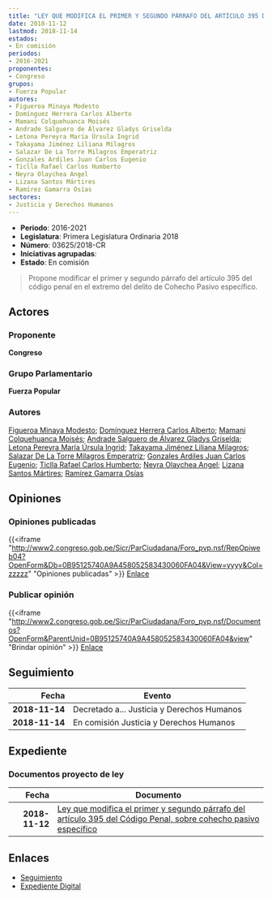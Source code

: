 ```yaml
---
title: "LEY QUE MODIFICA EL PRIMER Y SEGUNDO PÁRRAFO DEL ARTÍCULO 395 DEL CÓDIGO PENAL, SOBRE COHECHO PASIVO ESPECÍFICO"
date: 2018-11-12
lastmod: 2018-11-14
estados:
- En comisión
periodos:
- 2016-2021
proponentes:
- Congreso
grupos:
- Fuerza Popular
autores:
- Figueroa Minaya Modesto
- Domínguez Herrera Carlos Alberto
- Mamani Colquehuanca Moisés
- Andrade Salguero de Álvarez Gladys Griselda
- Letona Pereyra María Úrsula Ingrid
- Takayama Jiménez Liliana Milagros
- Salazar De La Torre Milagros Emperatriz
- Gonzales Ardiles Juan Carlos Eugenio
- Ticlla Rafael Carlos Humberto
- Neyra Olaychea Angel
- Lizana Santos Mártires
- Ramírez Gamarra Osías
sectores:
- Justicia y Derechos Humanos
---
```

- **Periodo**: 2016-2021
- **Legislatura**: Primera Legislatura Ordinaria 2018
- **Número**: 03625/2018-CR
- **Iniciativas agrupadas**: 
- **Estado**: En comisión

> Propone modificar el primer y segundo párrafo del artículo 395 del código penal en el extremo del delito de Cohecho Pasivo específico.


## Actores

### Proponente

**Congreso**

### Grupo Parlamentario

**Fuerza Popular**

### Autores

[Figueroa Minaya Modesto](mailto:mailto:mfigueroam@congreso.gob.pe); [Domínguez Herrera Carlos Alberto](mailto:mailto:cdominguez@congreso.gob.pe); [Mamani Colquehuanca Moisés](mailto:mailto:mmamani@congreso.gob.pe); [Andrade Salguero de Álvarez Gladys Griselda](mailto:mailto:gandrade@congreso.gob.pe); [Letona Pereyra María Úrsula Ingrid](mailto:mailto:mletona@congreso.gob.pe); [Takayama Jiménez Liliana Milagros](mailto:mailto:ltakayama@congreso.gob.pe); [Salazar De La Torre Milagros Emperatriz](mailto:mailto:msalazard@congreso.gob.pe); [Gonzales Ardiles Juan Carlos Eugenio](mailto:mailto:jgonzalesa@congreso.gob.pe); [Ticlla Rafael Carlos Humberto](mailto:mailto:cticlla@congreso.gob.pe); [Neyra Olaychea Angel](mailto:mailto:); [Lizana Santos Mártires](mailto:mailto:mlizana@congreso.gob.pe); [Ramírez Gamarra Osías](mailto:mailto:oramirez@congreso.gob.pe)

## Opiniones

### Opiniones publicadas

{{<iframe "http://www2.congreso.gob.pe/Sicr/ParCiudadana/Foro_pvp.nsf/RepOpiweb04?OpenForm&Db=0B95125740A9A458052583430060FA04&View=yyyy&Col=zzzzz" "Opiniones publicadas" >}}
[Enlace](http://www2.congreso.gob.pe/Sicr/ParCiudadana/Foro_pvp.nsf/RepOpiweb04?OpenForm&Db=0B95125740A9A458052583430060FA04&View=yyyy&Col=zzzzz)

### Publicar opinión

{{<iframe "http://www2.congreso.gob.pe/Sicr/ParCiudadana/Foro_pvp.nsf/Documentos?OpenForm&ParentUnid=0B95125740A9A458052583430060FA04&view" "Brindar opinión" >}}
[Enlace](http://www2.congreso.gob.pe/Sicr/ParCiudadana/Foro_pvp.nsf/Documentos?OpenForm&ParentUnid=0B95125740A9A458052583430060FA04&view)


## Seguimiento

| Fecha | Evento |
|------:|--------|
| **2018-11-14** | Decretado a... Justicia y Derechos Humanos |
| **2018-11-14** | En comisión Justicia y Derechos Humanos |

## Expediente

### Documentos proyecto de ley

| Fecha | Documento |
|------:|-----------|
| **2018-11-12** | [Ley que modifica el primer y segundo párrafo del artículo 395 del Código Penal, sobre cohecho pasivo especifico](http://www.leyes.congreso.gob.pe/Documentos/2016_2021/Proyectos_de_Ley_y_de_Resoluciones_Legislativas/PL0362520181112..pdf) |

## Enlaces

- [Seguimiento](http://www2.congreso.gob.pe/Sicr/TraDocEstProc/CLProLey2016.nsf/f7fff46988ca05b1052578e100829cc7/accb4a10deef275c052583430073a51e?OpenDocument)
- [Expediente Digital](http://www2.congreso.gob.pe/Sicr/TraDocEstProc/CLProLey2016.nsf/f7fff46988ca05b1052578e100829cc7/accb4a10deef275c052583430073a51e?OpenDocument&Click=05257FB7005EB655.eb71d0cf91d8294e05256cdf006b5706/$Body/0.1C6C)

